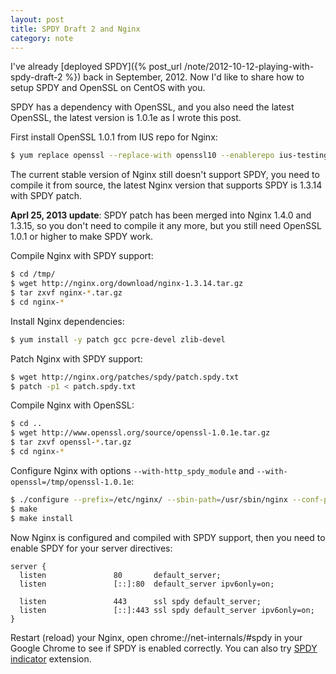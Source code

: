 ```yaml
---
layout: post
title: SPDY Draft 2 and Nginx
category: note
---
```


I've already [deployed SPDY]({% post_url /note/2012-10-12-playing-with-spdy-draft-2 %}) back in September, 2012. Now I'd like to share how to setup SPDY and OpenSSL on CentOS with you.

SPDY has a dependency with OpenSSL, and you also need the latest OpenSSL, the latest version is 1.0.1e as I wrote this post.

First install OpenSSL 1.0.1 from IUS repo for Nginx:

```sh
$ yum replace openssl --replace-with openssl10 --enablerepo ius-testing
```

The current stable version of Nginx still doesn't support SPDY, you need to compile it from source, the latest Nginx version that supports SPDY is 1.3.14 with SPDY patch.

**Aprl 25, 2013 update**: SPDY patch has been merged into Nginx 1.4.0 and 1.3.15, so you don't need to compile it any more, but you still need OpenSSL 1.0.1 or higher to make SPDY work.


Compile Nginx with SPDY support:

```sh
$ cd /tmp/
$ wget http://nginx.org/download/nginx-1.3.14.tar.gz
$ tar zxvf nginx-*.tar.gz
$ cd nginx-*
```

Install Nginx dependencies:

```sh
$ yum install -y patch gcc pcre-devel zlib-devel
```

Patch Nginx with SPDY support:

```sh
$ wget http://nginx.org/patches/spdy/patch.spdy.txt
$ patch -p1 < patch.spdy.txt
```

Compile Nginx with OpenSSL:

```sh
$ cd ..
$ wget http://www.openssl.org/source/openssl-1.0.1e.tar.gz
$ tar zxvf openssl-*.tar.gz
$ cd nginx-*
```

Configure Nginx with options `--with-http_spdy_module` and `--with-openssl=/tmp/openssl-1.0.1e`:

```sh
$ ./configure --prefix=/etc/nginx/ --sbin-path=/usr/sbin/nginx --conf-path=/etc/nginx/nginx.conf --error-log-path=/var/log/nginx/error.log --http-log-path=/var/log/nginx/access.log --pid-path=/var/run/nginx.pid --lock-path=/var/run/nginx.lock --http-client-body-temp-path=/var/cache/nginx/client_temp --http-proxy-temp-path=/var/cache/nginx/proxy_temp --http-fastcgi-temp-path=/var/cache/nginx/fastcgi_temp --http-uwsgi-temp-path=/var/cache/nginx/uwsgi_temp --http-scgi-temp-path=/var/cache/nginx/scgi_temp --user=nginx --group=nginx --with-http_ssl_module --with-http_realip_module --with-http_addition_module --with-http_sub_module --with-http_dav_module --with-http_flv_module --with-http_mp4_module --with-http_gzip_static_module --with-http_random_index_module --with-http_secure_link_module --with-http_stub_status_module --with-mail --with-mail_ssl_module --with-file-aio --with-ipv6 --with-cc-opt='-O2 -g -march=i386 -mtune=i686' --with-http_spdy_module --with-openssl=/tmp/openssl-1.0.1e
$ make
$ make install
```

Now Nginx is configured and compiled with SPDY support, then you need to enable SPDY for your server directives:

```nginx
server {
  listen               80       default_server;
  listen               [::]:80  default_server ipv6only=on;

  listen               443      ssl spdy default_server;
  listen               [::]:443 ssl spdy default_server ipv6only=on;
}
```

Restart (reload) your Nginx, open chrome://net-internals/#spdy in your Google Chrome to see if SPDY is enabled correctly. You can also try [SPDY indicator](https://chrome.google.com/webstore/detail/spdy-indicator/mpbpobfflnpcgagjijhmgnchggcjblin?hl=en) extension.
